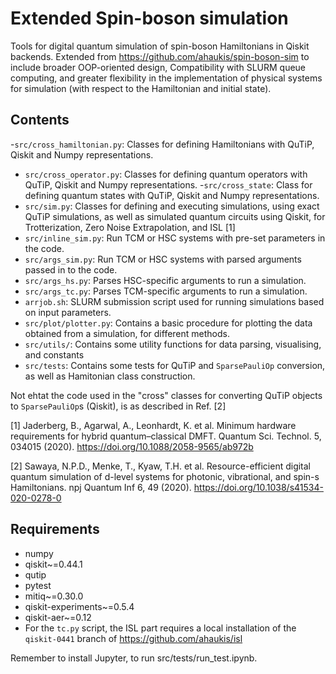 # Extended Spin-boson simulation
Tools for digital quantum simulation of spin-boson Hamiltonians in Qiskit backends. Extended from https://github.com/ahaukis/spin-boson-sim to include broader OOP-oriented design, Compatibility with SLURM queue computing, and greater flexibility in the implementation of physical systems for simulation (with respect to the Hamiltonian and initial state).

## Contents
-`src/cross_hamiltonian.py`: Classes for defining Hamiltonians with QuTiP, Qiskit and Numpy representations.
- `src/cross_operator.py`: Classes for defining quantum operators with QuTiP, Qiskit and Numpy representations.
-`src/cross_state`: Class for defining quantum states with QuTiP, Qiskit and Numpy representations.
- `src/sim.py`: Classes for defining and executing simulations, using exact QuTiP simulations, as well as simulated quantum circuits using Qiskit, for Trotterization, Zero Noise Extrapolation, and ISL [1]
- `src/inline_sim.py`: Run TCM or HSC systems with pre-set parameters in the code.
- `src/args_sim.py`: Run TCM or HSC systems with parsed arguments passed in to the code.
- `src/args_hs.py`: Parses HSC-specific arguments to run a simulation.
- `src/args_tc.py`: Parses TCM-specific arguments to run a simulation.
- `arrjob.sh`: SLURM submission script used for running simulations based on input parameters.
- `src/plot/plotter.py`: Contains a basic procedure for plotting the data obtained from a simulation, for different methods.
- `src/utils/`: Contains some utility functions for data parsing, visualising, and constants
- `src/tests`:  Contains some tests for QuTiP and `SparsePauliOp` conversion, as well as Hamitonian class construction.

Not ehtat the code used in the "cross" classes for converting QuTiP objects to `SparsePauliOp`s  (Qiskit), is as described in Ref. [2]

[1] Jaderberg, B., Agarwal, A., Leonhardt, K. et al. Minimum hardware requirements for hybrid quantum–classical DMFT. Quantum Sci. Technol. 5, 034015 (2020). https://doi.org/10.1088/2058-9565/ab972b

[2] Sawaya, N.P.D., Menke, T., Kyaw, T.H. et al. Resource-efficient digital quantum simulation of d-level systems for photonic, vibrational, and spin-s Hamiltonians. npj Quantum Inf 6, 49 (2020). https://doi.org/10.1038/s41534-020-0278-0

## Requirements
- numpy
- qiskit~=0.44.1
- qutip
- pytest
- mitiq~=0.30.0
- qiskit-experiments~=0.5.4
- qiskit-aer~=0.12
- For the `tc.py` script, the ISL part requires a local installation of the `qiskit-0441` branch of https://github.com/ahaukis/isl

Remember to install Jupyter, to run src/tests/run_test.ipynb.